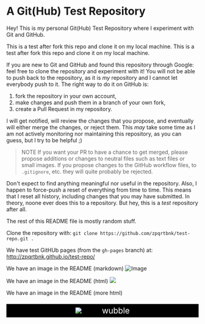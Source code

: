 # A Git(Hub) Test Repository

Hey! This is my personal Git(Hub) Test Repository where I experiment with Git and GitHub.

This is a test after fork this repo and clone it on my local machine.
This is a test after fork this repo and clone it on my local machine.

If you are new to Git and GitHub and found this repository through Google: feel free to clone the repository and experiment with it! You will not be able to push back to the repository, as it is _my_ repository and I cannot let everybody push to it. The right way to do it on GitHub is:

1. fork the repository in your own account,
2. make changes and push them in a branch of your own fork,
3. create a Pull Request in my repository.

I will get notified, will review the changes that you propose, and eventually will either merge the changes, or reject them. This _may_ take some time as I am not actively monitoring nor maintaining this repository, as you can guess, but I try to be helpful ;)

> NOTE
> If you want your PR to have a chance to get merged, please propose additions or changes to neutral files such as text files or small images. If you propose changes to the GitHub workflow files, to `.gitignore`, etc. they will quite probably be rejected.

Don't expect to find anything meaningful nor useful in the repository. Also, I happen to force-push a reset of everything from time to time. This means that I reset all history, including changes that you may have submitted. In theory, noone ever does this to a repository. But hey, this is a _test_ repository after all.

The rest of this README file is mostly random stuff.

Clone the repository with: `git clone https://github.com/zpqrtbnk/test-repo.git .`

We have test GitHUb pages (from the `gh-pages` branch) at: http://zpqrtbnk.github.io/test-repo/

We have an image in the README (markdown)
![Image](https://raw.github.com/zpqrtbnk/test-repo/master/wtf.jpg)

We have an image in the README (html)
<img src="./wtf.jpg" />

We have an image in the README (more html)

<p align="center" style="background:#000;padding:5px;color:#fff;font-size:150%;margin-bottom:64px">
    <img src="./wtf.jpg" />
    <span style="margin-left:48px;">wubble</span>
</p>
